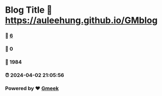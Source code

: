 # Blog Title :link: https://auleehung.github.io/GMblog 
### :page_facing_up: [6](https://auleehung.github.io/GMblog/tag.html) 
### :speech_balloon: 0 
### :hibiscus: 1984 
### :alarm_clock: 2024-04-02 21:05:56 
### Powered by :heart: [Gmeek](https://github.com/Meekdai/Gmeek)
